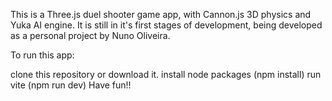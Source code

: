 This is a Three.js duel shooter game app, with Cannon.js 3D physics and Yuka AI engine. 
It is still in it's first stages of development, being developed as a personal project by Nuno Oliveira.

To run this app:

clone this repository or download it.
install node packages (npm install)
run vite (npm run dev)
Have fun!!
